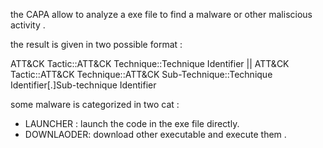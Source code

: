 the CAPA allow to analyze a exe file to find a malware or other maliscious activity .

the result is given in two possible format :

ATT&CK Tactic::ATT&CK Technique::Technique Identifier
||
ATT&CK Tactic::ATT&CK Technique::ATT&CK Sub-Technique::Technique Identifier[.]Sub-technique Identifier


some malware is categorized in two cat : 

- LAUNCHER : launch the code in the exe file directly.
- DOWNLAODER: download other executable and execute them .
